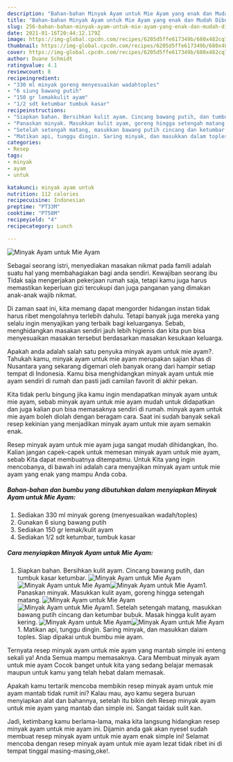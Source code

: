 ```yaml
---
description: "Bahan-bahan Minyak Ayam untuk Mie Ayam yang enak dan Mudah Dibuat"
title: "Bahan-bahan Minyak Ayam untuk Mie Ayam yang enak dan Mudah Dibuat"
slug: 256-bahan-bahan-minyak-ayam-untuk-mie-ayam-yang-enak-dan-mudah-dibuat
date: 2021-01-16T20:44:12.179Z
image: https://img-global.cpcdn.com/recipes/6205d5ffe617349b/680x482cq70/minyak-ayam-untuk-mie-ayam-foto-resep-utama.jpg
thumbnail: https://img-global.cpcdn.com/recipes/6205d5ffe617349b/680x482cq70/minyak-ayam-untuk-mie-ayam-foto-resep-utama.jpg
cover: https://img-global.cpcdn.com/recipes/6205d5ffe617349b/680x482cq70/minyak-ayam-untuk-mie-ayam-foto-resep-utama.jpg
author: Duane Schmidt
ratingvalue: 4.1
reviewcount: 8
recipeingredient:
- "330 ml minyak goreng menyesuaikan wadahtoples"
- "6 siung bawang putih"
- "150 gr lemakkulit ayam"
- "1/2 sdt ketumbar tumbuk kasar"
recipeinstructions:
- "Siapkan bahan. Bersihkan kulit ayam. Cincang bawang putih, dan tumbuk kasar ketumbar."
- "Panaskan minyak. Masukkan kulit ayam, goreng hingga setengah matang."
- "Setelah setengah matang, masukkan bawang putih cincang dan ketumbar bubuk. Masak hingga kulit ayam kering."
- "Matikan api, tunggu dingin. Saring minyak, dan masukkan dalam toples. Siap dipakai untuk bumbu mie ayam."
categories:
- Resep
tags:
- minyak
- ayam
- untuk

katakunci: minyak ayam untuk 
nutrition: 112 calories
recipecuisine: Indonesian
preptime: "PT33M"
cooktime: "PT58M"
recipeyield: "4"
recipecategory: Lunch

---
```



![Minyak Ayam untuk Mie Ayam](https://img-global.cpcdn.com/recipes/6205d5ffe617349b/680x482cq70/minyak-ayam-untuk-mie-ayam-foto-resep-utama.jpg)

Sebagai seorang istri, menyediakan masakan nikmat pada famili adalah suatu hal yang membahagiakan bagi anda sendiri. Kewajiban seorang ibu Tidak saja mengerjakan pekerjaan rumah saja, tetapi kamu juga harus memastikan keperluan gizi tercukupi dan juga panganan yang dimakan anak-anak wajib nikmat.

Di zaman  saat ini, kita memang dapat mengorder hidangan instan tidak harus ribet mengolahnya terlebih dahulu. Tetapi banyak juga mereka yang selalu ingin menyajikan yang terbaik bagi keluarganya. Sebab, menghidangkan masakan sendiri jauh lebih higienis dan kita pun bisa menyesuaikan masakan tersebut berdasarkan masakan kesukaan keluarga. 



Apakah anda adalah salah satu penyuka minyak ayam untuk mie ayam?. Tahukah kamu, minyak ayam untuk mie ayam merupakan sajian khas di Nusantara yang sekarang digemari oleh banyak orang dari hampir setiap tempat di Indonesia. Kamu bisa menghidangkan minyak ayam untuk mie ayam sendiri di rumah dan pasti jadi camilan favorit di akhir pekan.

Kita tidak perlu bingung jika kamu ingin mendapatkan minyak ayam untuk mie ayam, sebab minyak ayam untuk mie ayam mudah untuk didapatkan dan juga kalian pun bisa memasaknya sendiri di rumah. minyak ayam untuk mie ayam boleh diolah dengan beragam cara. Saat ini sudah banyak sekali resep kekinian yang menjadikan minyak ayam untuk mie ayam semakin enak.

Resep minyak ayam untuk mie ayam juga sangat mudah dihidangkan, lho. Kalian jangan capek-capek untuk memesan minyak ayam untuk mie ayam, sebab Kita dapat membuatnya ditempatmu. Untuk Kita yang ingin mencobanya, di bawah ini adalah cara menyajikan minyak ayam untuk mie ayam yang enak yang mampu Anda coba.

<!--inarticleads1-->

##### Bahan-bahan dan bumbu yang dibutuhkan dalam menyiapkan Minyak Ayam untuk Mie Ayam:

1. Sediakan 330 ml minyak goreng (menyesuaikan wadah/toples)
1. Gunakan 6 siung bawang putih
1. Sediakan 150 gr lemak/kulit ayam
1. Sediakan 1/2 sdt ketumbar, tumbuk kasar




<!--inarticleads2-->

##### Cara menyiapkan Minyak Ayam untuk Mie Ayam:

1. Siapkan bahan. Bersihkan kulit ayam. Cincang bawang putih, dan tumbuk kasar ketumbar.
<img src="https://img-global.cpcdn.com/steps/9e83fa095af25e75/160x128cq70/minyak-ayam-untuk-mie-ayam-langkah-memasak-1-foto.jpg" alt="Minyak Ayam untuk Mie Ayam"><img src="https://img-global.cpcdn.com/steps/3161aefda8e481e7/160x128cq70/minyak-ayam-untuk-mie-ayam-langkah-memasak-1-foto.jpg" alt="Minyak Ayam untuk Mie Ayam"><img src="https://img-global.cpcdn.com/steps/8175377c79adee98/160x128cq70/minyak-ayam-untuk-mie-ayam-langkah-memasak-1-foto.jpg" alt="Minyak Ayam untuk Mie Ayam">1. Panaskan minyak. Masukkan kulit ayam, goreng hingga setengah matang.
<img src="https://img-global.cpcdn.com/steps/d3cdc328054e74a1/160x128cq70/minyak-ayam-untuk-mie-ayam-langkah-memasak-2-foto.jpg" alt="Minyak Ayam untuk Mie Ayam"><img src="https://img-global.cpcdn.com/steps/58329a9e3fe85edf/160x128cq70/minyak-ayam-untuk-mie-ayam-langkah-memasak-2-foto.jpg" alt="Minyak Ayam untuk Mie Ayam">1. Setelah setengah matang, masukkan bawang putih cincang dan ketumbar bubuk. Masak hingga kulit ayam kering.
<img src="https://img-global.cpcdn.com/steps/38b75d8e22982aca/160x128cq70/minyak-ayam-untuk-mie-ayam-langkah-memasak-3-foto.jpg" alt="Minyak Ayam untuk Mie Ayam"><img src="https://img-global.cpcdn.com/steps/c9e789377783cc86/160x128cq70/minyak-ayam-untuk-mie-ayam-langkah-memasak-3-foto.jpg" alt="Minyak Ayam untuk Mie Ayam">1. Matikan api, tunggu dingin. Saring minyak, dan masukkan dalam toples. Siap dipakai untuk bumbu mie ayam.




Ternyata resep minyak ayam untuk mie ayam yang mantab simple ini enteng sekali ya! Anda Semua mampu memasaknya. Cara Membuat minyak ayam untuk mie ayam Cocok banget untuk kita yang sedang belajar memasak maupun untuk kamu yang telah hebat dalam memasak.

Apakah kamu tertarik mencoba membikin resep minyak ayam untuk mie ayam mantab tidak rumit ini? Kalau mau, ayo kamu segera buruan menyiapkan alat dan bahannya, setelah itu bikin deh Resep minyak ayam untuk mie ayam yang mantab dan simple ini. Sangat taidak sulit kan. 

Jadi, ketimbang kamu berlama-lama, maka kita langsung hidangkan resep minyak ayam untuk mie ayam ini. Dijamin anda gak akan nyesel sudah membuat resep minyak ayam untuk mie ayam enak simple ini! Selamat mencoba dengan resep minyak ayam untuk mie ayam lezat tidak ribet ini di tempat tinggal masing-masing,oke!.

